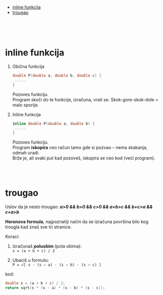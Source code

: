 <br><br>

- [inline funkcija](#inline-funkcija) <br>
- [trougao](#trougao)

<br><br><br>

# inline funkcija

1. Obična funkcija
   ```cpp
   double P(double a, double b, double c) {
	.....
   }
   ```
   Pozoves funkciju. <br>
   Program skoči do te funkcije, izračuna, vrati se. Skok-gore-skok-dole = malo sporije.

2. Inline funkcija
   ```cpp
   inline double P(double a, double b) {
   	.....
   }
   ```
   Pozoves funkciju. <br>
   Program **iskopira** ceo račun tamo gde si pozvao – nema skakanja, odmah uradi.  
   Brže je, ali svaki put kad pozoveš, iskopira se ceo kod (veći program).

<br><br>

# trougao

Uslov da je nesto trougao: ***a>0 && b>0 && c>0 && a+b>c && b+c>a && c+a>b***

**Heronova formula**, najpoznatiji način da se izračuna površina bilo kog trougla kad znaš sve tri stranice.

Koraci:

1. Izračunaš **poluobim** (pola obima):  
   `s = (a + b + c) / 2`

2. Ubaciš u formulu:  
   `P = √[ s ⋅ (s − a) ⋅ (s − b) ⋅ (s − c) ]`

kod:

```cpp
double s = (a + b + c) / 2;
return sqrt(s * (s - a) * (s - b) * (s - c));
```

<br><br>
